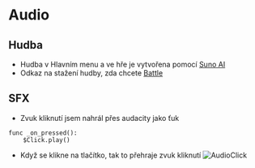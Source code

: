 # Audio
## Hudba
- Hudba v Hlavním menu a ve hře je vytvořena pomocí [Suno AI](https://www.suno.ai/)
- Odkaz na stažení hudby, zda chcete [Battle](https://github.com/Bruzdden/boiler-stars/assets/76947123/d997e4a2-134d-46b4-bffc-56956696b6e7)
## SFX
- Zvuk kliknutí jsem nahrál přes audacity jako ťuk
```gdscript
func _on_pressed():
	$Click.play()
```
- Když se klikne na tlačítko, tak to přehraje zvuk kliknutí
![AudioClick](https://github.com/Bruzdden/boiler-stars/assets/76947123/2575d192-bcba-406c-8708-d4796ed27a5c)
